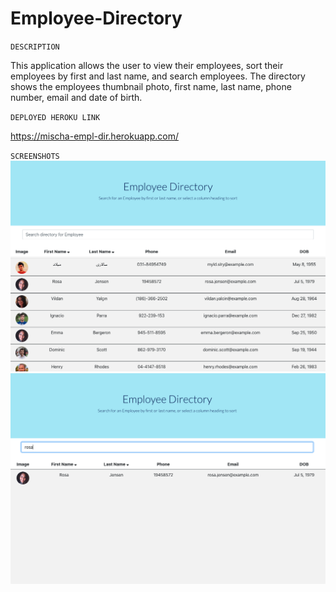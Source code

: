 # Employee-Directory

`` DESCRIPTION ``

This application allows the user to view their employees, sort their employees by first and last name, and search employees. The directory shows the employees thumbnail photo, first name, last name, phone number, email and date of birth. 


`` DEPLOYED HEROKU LINK ``

https://mischa-empl-dir.herokuapp.com/


`` SCREENSHOTS ``
![Screenshot](/assets/SS1.png?raw=true)
![Screenshot](/assets/SS2.png?raw=true)